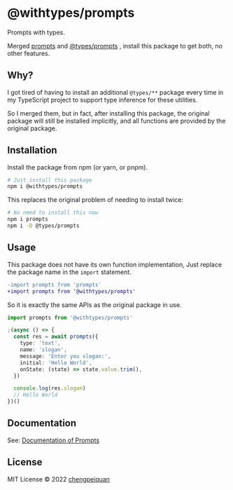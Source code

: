 # @withtypes/prompts

Prompts with types.

Merged [prompts](https://www.npmjs.com/package/prompts) and [@types/prompts](https://www.npmjs.com/package/@types/prompts) , install this package to get both, no other features.

## Why?

I got tired of having to install an additional `@types/**` package every time in my TypeScript project to support type inference for these utilities.

So I merged them, but in fact, after installing this package, the original package will still be installed implicitly, and all functions are provided by the original package.

## Installation

Install the package from npm (or yarn, or pnpm).

```bash
# Just install this package
npm i @withtypes/prompts
```

This replaces the original problem of needing to install twice:

```bash
# No need to install this now
npm i prompts
npm i -D @types/prompts
```

## Usage

This package does not have its own function implementation, Just replace the package name in the `import` statement.

```diff
-import prompts from 'prompts'
+import prompts from '@withtypes/prompts'
```

So it is exactly the same APIs as the original package in use.

```ts
import prompts from '@withtypes/prompts'

;(async () => {
  const res = await prompts({
    type: 'text',
    name: 'slogan',
    message: 'Enter you slogan:',
    initial: 'Hello World',
    onState: (state) => state.value.trim(),
  })

  console.log(res.slogan)
  // Hello World
})()
```

## Documentation

See: [Documentation of Prompts](https://github.com/terkelg/prompts#readme)

## License

MIT License © 2022 [chengpeiquan](https://github.com/chengpeiquan)
